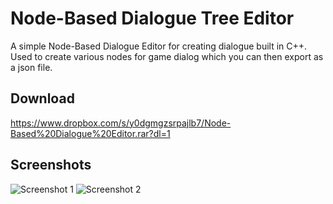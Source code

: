 # Node-Based Dialogue Tree Editor 

A simple Node-Based Dialogue Editor for creating dialogue built in C++.
Used to create various nodes for game dialog which you can then export as a json file.

## Download

https://www.dropbox.com/s/y0dgmgzsrpajlb7/Node-Based%20Dialogue%20Editor.rar?dl=1

## Screenshots

![Screenshot 1](https://raw.githubusercontent.com/LiamBotha/LiamBotha.github.io/master/images/Dialogue01.png)
![Screenshot 2](https://raw.githubusercontent.com/LiamBotha/LiamBotha.github.io/master/images/Dialogue02.png)
